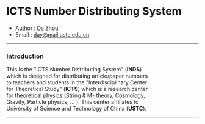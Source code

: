 # ICTS Number Distributing System

* Author : Da Zhou
* Email : day@mail.ustc.edu.cn

---

### Introduction

This is the "ICTS Number Distributing System" (**INDS**)  
which is designed for distributing article/paper numbers  
to teachers and students in the "Interdisciplinary Center  
for Theoretical Study" (**ICTS**) which is a research center  
for theoretical physics (String & M- theory, Cosmology,  
Gravity, Particle physics, ... ). This center affiliates to  
University of Science and Technology of China (**USTC**).

---